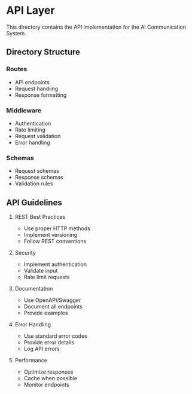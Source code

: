 # API Layer

This directory contains the API implementation for the AI Communication System.

## Directory Structure

### Routes
- API endpoints
- Request handling
- Response formatting

### Middleware
- Authentication
- Rate limiting
- Request validation
- Error handling

### Schemas
- Request schemas
- Response schemas
- Validation rules

## API Guidelines

1. REST Best Practices
   - Use proper HTTP methods
   - Implement versioning
   - Follow REST conventions

2. Security
   - Implement authentication
   - Validate input
   - Rate limit requests

3. Documentation
   - Use OpenAPI/Swagger
   - Document all endpoints
   - Provide examples

4. Error Handling
   - Use standard error codes
   - Provide error details
   - Log API errors

5. Performance
   - Optimize responses
   - Cache when possible
   - Monitor endpoints
